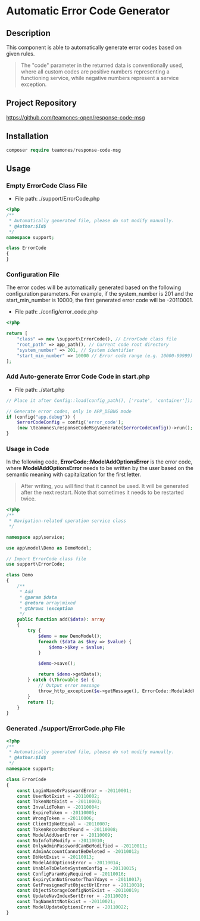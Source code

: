 # Automatic Error Code Generator

## Description

This component is able to automatically generate error codes based on given rules.

> The "code" parameter in the returned data is conventionally used, where all custom codes are positive numbers representing a functioning service, while negative numbers represent a service exception.

## Project Repository

https://github.com/teamones-open/response-code-msg

## Installation

```php
composer require teamones/response-code-msg
```

## Usage

### Empty ErrorCode Class File

- File path: ./support/ErrorCode.php

```php
<?php
/**
 * Automatically generated file, please do not modify manually.
 * @Author:$Id$
 */
namespace support;

class ErrorCode
{
}
```

### Configuration File

The error codes will be automatically generated based on the following configuration parameters. For example, if the system_number is 201 and the start_min_number is 10000, the first generated error code will be -20110001.

- File path: ./config/error_code.php

```php
<?php

return [
    "class" => new \support\ErrorCode(), // ErrorCode class file
    "root_path" => app_path(), // Current code root directory
    "system_number" => 201, // System identifier
    "start_min_number" => 10000 // Error code range (e.g. 10000-99999)
];
```

### Add Auto-generate Error Code Code in start.php

- File path: ./start.php

```php
// Place it after Config::load(config_path(), ['route', 'container']);

// Generate error codes, only in APP_DEBUG mode
if (config("app.debug")) {
    $errorCodeConfig = config('error_code');
    (new \teamones\responseCodeMsg\Generate($errorCodeConfig))->run();
}
```

### Usage in Code

In the following code, **ErrorCode::ModelAddOptionsError** is the error code, where **ModelAddOptionsError** needs to be written by the user based on the semantic meaning with capitalization for the first letter.

> After writing, you will find that it cannot be used. It will be generated after the next restart. Note that sometimes it needs to be restarted twice.

```php
<?php
/**
 * Navigation-related operation service class
 */

namespace app\service;

use app\model\Demo as DemoModel;

// Import ErrorCode class file
use support\ErrorCode;

class Demo
{
    /**
     * Add
     * @param $data
     * @return array|mixed
     * @throws \exception
     */
    public function add($data): array
    {
        try {
            $demo = new DemoModel();
            foreach ($data as $key => $value) {
                $demo->$key = $value;
            }

            $demo->save();

            return $demo->getData();
        } catch (\Throwable $e) {
            // Output error message
            throw_http_exception($e->getMessage(), ErrorCode::ModelAddOptionsError);
        }
        return [];
    }
}
```

### Generated ./support/ErrorCode.php File

```php
<?php
/**
 * Automatically generated file, please do not modify manually.
 * @Author:$Id$
 */
namespace support;

class ErrorCode
{
    const LoginNameOrPasswordError = -20110001;
    const UserNotExist = -20110002;
    const TokenNotExist = -20110003;
    const InvalidToken = -20110004;
    const ExpireToken = -20110005;
    const WrongToken = -20110006;
    const ClientIpNotEqual = -20110007;
    const TokenRecordNotFound = -20110008;
    const ModelAddUserError = -20110009;
    const NoInfoToModify = -20110010;
    const OnlyAdminPasswordCanBeModified = -20110011;
    const AdminAccountCannotBeDeleted = -20110012;
    const DbNotExist = -20110013;
    const ModelAddOptionsError = -20110014;
    const UnableToDeleteSystemConfig = -20110015;
    const ConfigParamKeyRequired = -20110016;
    const ExpiryCanNotGreaterThan7days = -20110017;
    const GetPresignedPutObjectUrlError = -20110018;
    const ObjectStorageConfigNotExist = -20110019;
    const UpdateNavIndexSortError = -20110020;
    const TagNameAttNotExist = -20110021;
    const ModelUpdateOptionsError = -20110022;
}
```
